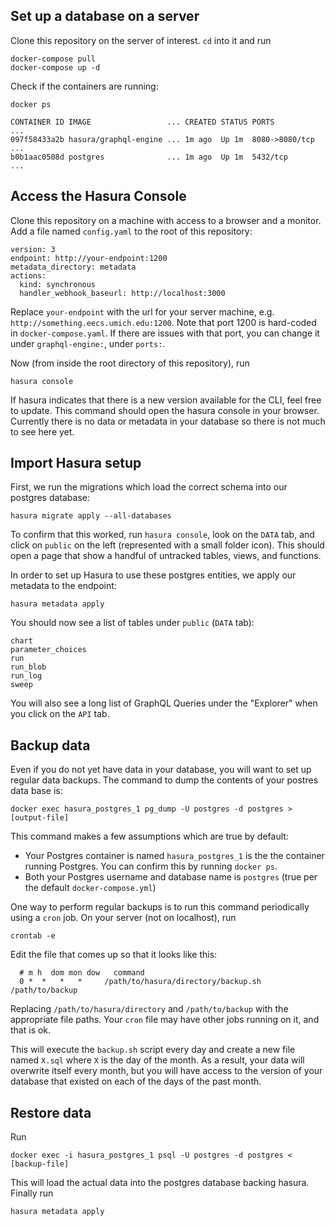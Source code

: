 ## Set up a database on a server
Clone this repository on the server of interest.
`cd` into it and run
```
docker-compose pull
docker-compose up -d
```
Check if the containers are running:
```
docker ps

CONTAINER ID IMAGE                 ... CREATED STATUS PORTS          ...
097f58433a2b hasura/graphql-engine ... 1m ago  Up 1m  8080->8080/tcp ...
b0b1aac0508d postgres              ... 1m ago  Up 1m  5432/tcp       ...
```

## Access the Hasura Console
Clone this repository on a machine with access to a browser and a monitor.
Add a file named `config.yaml` to the root of this repository:
```
version: 3
endpoint: http://your-endpoint:1200
metadata_directory: metadata
actions:
  kind: synchronous
  handler_webhook_baseurl: http://localhost:3000
```
Replace `your-endpoint` with the url for your server machine, e.g. `http://something.eecs.umich.edu:1200`.
Note that port 1200 is hard-coded in `docker-compose.yaml`. If there are issues with that port, you can change it 
under `graphql-engine:`, under `ports:`.

Now (from inside the root directory of this repository), run
```
hasura console
```
If hasura indicates that there is a new version available for the CLI, feel free to update. This command should open the 
hasura console in your browser. Currently there is no data or metadata in your database so there is not much to see here yet.

## Import Hasura setup
First, we run the migrations which load the correct schema into our postgres database:
```
hasura migrate apply --all-databases
```
To confirm that this worked, run `hasura console`, look on the `DATA` tab, and click on `public` on the left (represented with a small folder icon).
This should open a page that show a handful of untracked tables, views, and functions.

In order to set up Hasura to use these postgres entities, we apply our metadata to the endpoint:
```
hasura metadata apply
```
You should now see a list of tables under `public` (`DATA` tab):
```
chart
parameter_choices
run
run_blob
run_log
sweep
```
You will also see a long list of GraphQL Queries under the "Explorer" when you click on the `API` tab.

## Backup data
Even if you do not yet have data in your database, you will want to set up regular data backups.
The command to dump the contents of your postres data base is:
```
docker exec hasura_postgres_1 pg_dump -U postgres -d postgres > [output-file]
```
This command makes a few assumptions which are true by default:

 - Your Postgres container is named `hasura_postgres_1` is the the container
   running Postgres. You can confirm this by running `docker ps`.
 - Both your Postgres username and database name is `postgres` (true per the
   default `docker-compose.yml`)

One way to perform regular backups is to run this command periodically using a `cron` job. On your server (not on localhost),
run 
```
crontab -e
```
Edit the file that comes up so that it looks like this:
```
  # m h  dom mon dow   command
  0 *  *   *   *     /path/to/hasura/directory/backup.sh /path/to/backup
```
Replacing `/path/to/hasura/directory` and `/path/to/backup` with the appropriate file paths.
Your `cron` file may have other jobs running on it, and that is ok.

This will execute the `backup.sh` script every day and create a new file named `X.sql` where `X` is the 
day of the month. As a result, your data will overwrite itself every month, but you will have access
to the version of your database that existed on each of the days of the past month. 

## Restore data
Run
```
docker exec -i hasura_postgres_1 psql -U postgres -d postgres < [backup-file]
```
This will load the actual data into the postgres database backing hasura.
Finally run
```
hasura metadata apply
```
